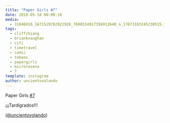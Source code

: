 ```yaml
---
title: "Paper Girls #7"
date: 2018-05-18 00:00:18
media: 
  - 31846916_1671529782922926_7698534917356912640_n_17873183245230515.jpg
tags: 
  - cliffchiang
  - briankvaughan
  - cifi
  - timetravel
  - comic
  - tebeos
  - papergirls
  - microresena
  - 7
template: instagram
author: uncientovolando
---
```


Paper Girls [#7](/tags/7)

¡¡¡Tardígrados!!!

([@uncientovolando](https://instagram.com/uncientovolando))
